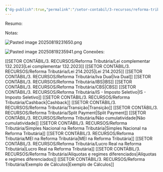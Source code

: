 ```yaml
---
{"dg-publish":true,"permalink":"/setor-contabil/3-recursos/reforma-tributaria/reforma-tributaria/","dgPassFrontmatter":true,"created":"2025-08-14T16:41:31.570-03:00","updated":"2025-08-20T00:17:37.947-03:00"}
---
```


Resumo:



Notas:

![Pasted image 20250819231650.png](/img/user/4%20ARQUIVOS/Pasted%20image%2020250819231650.png)

![Pasted image 20250819235941.png](/img/user/4%20ARQUIVOS/Pasted%20image%2020250819235941.png)
Conexões:

[[SETOR CONTÁBIL/3. RECURSOS/Reforma Tributária/Lei complementar 132.2023\|Lei complementar 132.2023]]
[[SETOR CONTÁBIL/3. RECURSOS/Reforma Tributária/Lei 214.2025\|Lei 214.2025]]
[[SETOR CONTÁBIL/3. RECURSOS/Reforma Tributária/Iva Dual\|Iva Dual]]
[[SETOR CONTÁBIL/3. RECURSOS/Reforma Tributária/IBS\|IBS]]
[[SETOR CONTÁBIL/3. RECURSOS/Reforma Tributária/CBS\|CBS]]
[[SETOR CONTÁBIL/3. RECURSOS/Reforma Tributária/IS - Imposto Seletivo\|IS - Imposto Seletivo]]
[[SETOR CONTÁBIL/3. RECURSOS/Reforma Tributária/Cashback\|Cashback]]
[[SETOR CONTÁBIL/3. RECURSOS/Reforma Tributária/Transição\|Transição]]
[[SETOR CONTÁBIL/3. RECURSOS/Reforma Tributária/Split Payment\|Split Payment]]
[[SETOR CONTÁBIL/3. RECURSOS/Reforma Tributária/Não cumulatividade\|Não cumulatividade]]
[[SETOR CONTÁBIL/3. RECURSOS/Reforma Tributária/Simples Nacional na Reforma Tributária\|Simples Nacional na Reforma Tributária]]
[[SETOR CONTÁBIL/3. RECURSOS/Reforma Tributária/MEI na Reforma Tributária\|MEI na Reforma Tributária]]
[[SETOR CONTÁBIL/3. RECURSOS/Reforma Tributária/Lucro Real na Reforma Tributária\|Lucro Real na Reforma Tributária]]
[[SETOR CONTÁBIL/3. RECURSOS/Reforma Tributária/Alíquotas e regimes diferenciados\|Alíquotas e regimes diferenciados]]
[[SETOR CONTÁBIL/3. RECURSOS/Reforma Tributária/Exemplo de Cálculos\|Exemplo de Cálculos]]



